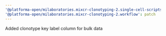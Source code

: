 ```yaml
---
'@platforma-open/milaboratories.mixcr-clonotyping-2.single-cell-scripts': patch
'@platforma-open/milaboratories.mixcr-clonotyping-2.workflow': patch
---
```


Added clonotype key label column for bulk data
